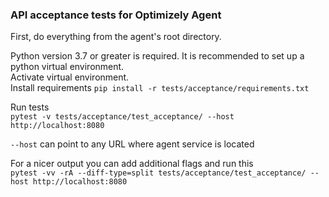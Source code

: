### API acceptance tests for Optimizely Agent

First, do everything from the agent's root directory. 

Python version 3.7 or greater is required.
It is recommended to set up a python virtual environment.     
Activate virtual environment.  
Install requirements `pip install -r tests/acceptance/requirements.txt` 


Run tests  
`pytest -v tests/acceptance/test_acceptance/ --host http://localhost:8080`

`--host` can point to any URL where agent service is located

For a nicer output you can add additional flags and run this  
`pytest -vv -rA --diff-type=split tests/acceptance/test_acceptance/ --host http://localhost:8080`
